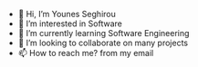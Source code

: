 - 👋 Hi, I’m Younes Seghirou
- 👀 I’m interested in Software
- 🌱 I’m currently learning Software Engineering
- 💞️ I’m looking to collaborate on many projects
- 📫 How to reach me? from my email

<!---
YouCyrax/YouCyrax is a ✨ special ✨ repository because its `README.md` (this file) appears on your GitHub profile.
You can click the Preview link to take a look at your changes.
--->

